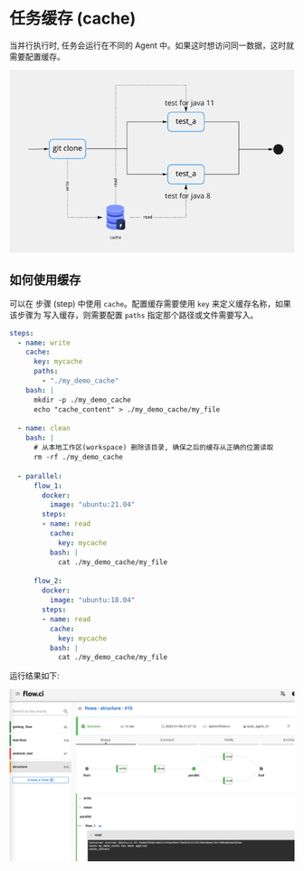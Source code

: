 # 任务缓存 (cache)

当并行执行时, 任务会运行在不同的 Agent 中。如果这时想访问同一数据，这时就需要配置缓存。

![cache demo](../../_images/job/cache_demo.png)

## 如何使用缓存

可以在 步骤 (step) 中使用 `cache`。配置缓存需要使用 `key` 来定义缓存名称，如果该步骤为 写入缓存，则需要配置 `paths` 指定那个路径或文件需要写入。

```yaml
steps:
  - name: write
    cache:
      key: mycache
      paths:
        - "./my_demo_cache"
    bash: |
      mkdir -p ./my_demo_cache
      echo "cache_content" > ./my_demo_cache/my_file

  - name: clean
    bash: |
      # 从本地工作区(workspace) 删除该目录, 确保之后的缓存从正确的位置读取
      rm -rf ./my_demo_cache

  - parallel:
      flow_1:
        docker:
          image: "ubuntu:21.04"
        steps:
        - name: read
          cache:
            key: mycache 
          bash: |
            cat ./my_demo_cache/my_file

      flow_2:
        docker:
          image: "ubuntu:18.04"
        steps:
        - name: read
          cache:
            key: mycache 
          bash: |
            cat ./my_demo_cache/my_file

```

运行结果如下:

![cache_run](../../_images/job/cache_run_example.png)